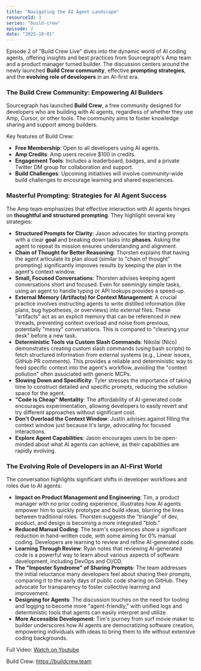 ```yaml
---
title: "Navigating the AI Agent Landscape"
resourceId: 3
series: "build-crew"
episode: 2
date: "2025-10-01"
---
```


Episode 2 of "Build Crew Live" dives into the dynamic world of AI coding agents, offering insights and best practices from Sourcegraph's Amp team and a product manager turned builder. The discussion centers around the newly launched **Build Crew community**, effective **prompting strategies**, and the **evolving role of developers** in an AI-first era.

### The Build Crew Community: Empowering AI Builders

Sourcegraph has launched **Build Crew**, a free community designed for developers who are building with AI agents, regardless of whether they use Amp, Cursor, or other tools. The community aims to foster knowledge sharing and support among builders.

Key features of Build Crew:

* **Free Membership**: Open to all developers using AI agents.
* **Amp Credits**: Amp users receive $100 in credits.
* **Engagement Tools**: Includes a leaderboard, badges, and a private Twitter DM group for collaboration and support.
* **Build Challenges**: Upcoming initiatives will involve community-wide build challenges to encourage learning and shared experiences.

### Masterful Prompting: Strategies for AI Agent Success

The Amp team emphasizes that effective interaction with AI agents hinges on **thoughtful and structured prompting**. They highlight several key strategies:

* **Structured Prompts for Clarity**: Jason advocates for starting prompts with a clear **goal** and breaking down tasks into **phases**. Asking the agent to repeat its mission ensures understanding and alignment.
* **Chain of Thought for Better Reasoning**: Thorsten explains that having the agent articulate its plan aloud (similar to "chain of thought" prompting) significantly improves results by keeping the plan in the agent's context window.
* **Small, Focused Conversations**: Thorsten advises keeping agent conversations short and focused. Even for seemingly simple tasks, using an agent to handle typing or API lookups provides a speed-up.
* **External Memory (Artifacts) for Context Management**: A crucial practice involves instructing agents to write distilled information (like plans, bug hypotheses, or overviews) into external files. These "artifacts" act as an explicit memory that can be referenced in new threads, preventing context overload and noise from previous, potentially "messy" conversations. This is compared to "cleaning your desk" before a new task.
* **Deterministic Tools via Custom Slash Commands**: Nikolai (Nico) demonstrates creating custom slash commands (using bash scripts) to fetch structured information from external systems (e.g., Linear issues, GitHub PR comments). This provides a reliable and deterministic way to feed specific context into the agent's workflow, avoiding the "context pollution" often associated with generic MCPs.
* **Slowing Down and Specificity**: Tyler stresses the importance of taking time to construct detailed and specific prompts, reducing the solution space for the agent.
* **"Code is Cheap" Mentality**: The affordability of AI-generated code encourages experimentation, allowing developers to easily revert and try different approaches without significant cost.
* **Don't Overload the Context Window**: Justin advises against filling the context window just because it's large, advocating for focused interactions.
* **Explore Agent Capabilities**: Jason encourages users to be open-minded about what AI agents can achieve, as their capabilities are rapidly evolving.

### The Evolving Role of Developers in an AI-First World

The conversation highlights significant shifts in developer workflows and roles due to AI agents:

* **Impact on Product Management and Engineering**: Tim, a product manager with no prior coding experience, illustrates how AI agents empower him to quickly prototype and build ideas, blurring the lines between traditional roles. Thorsten suggests the "triangle" of dev, product, and design is becoming a more integrated "blob."
* **Reduced Manual Coding**: The team's experiences show a significant reduction in hand-written code, with some aiming for 0% manual coding. Developers are learning to review and refine AI-generated code.
* **Learning Through Review**: Ryan notes that reviewing AI-generated code is a powerful way to learn about various aspects of software development, including DevOps and CI/CD.
* **The "Imposter Syndrome" of Sharing Prompts**: The team addresses the initial reluctance many developers feel about sharing their prompts, comparing it to the early days of public code sharing on GitHub. They advocate for transparency to foster collective learning and improvement.
* **Designing for Agents**: The discussion touches on the need for tooling and logging to become more "agent-friendly," with unified logs and deterministic tools that agents can easily interpret and utilize.
* **More Accessible Development**: Tim's journey from surf movie maker to builder underscores how AI agents are democratizing software creation, empowering individuals with ideas to bring them to life without extensive coding backgrounds.

Full Video: [Watch on Youtube](https://www.youtube.com/watch?v=VkV4p-eDPmM&list=PL6zLuuRVa1_g_ieW4LnrwhVo6bNHmRwEA)

Build Crew: <https://buildcrew.team>
